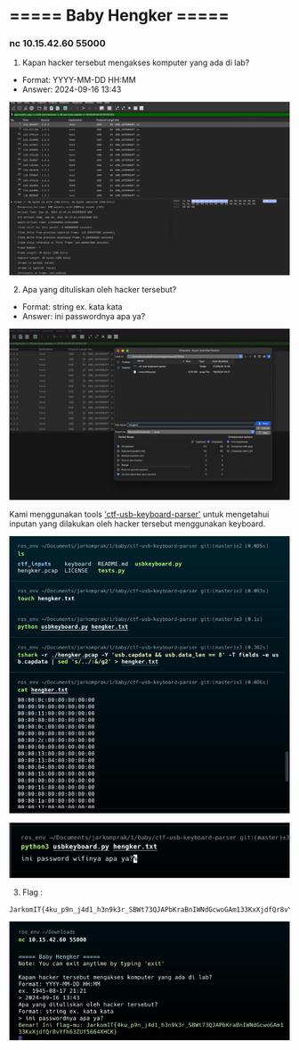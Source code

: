 # ===== Baby Hengker =====

### nc 10.15.42.60 55000

1. Kapan hacker tersebut mengakses komputer yang ada di lab?
- Format: YYYY-MM-DD HH:MM
- Answer: 2024-09-16 13:43

![github-small](https://github.com/bielnzar/Jarkom-Modul-1-IT23-2024/blob/main/Baby_Hengker/src/1.png)

2. Apa yang dituliskan oleh hacker tersebut?
- Format: string ex. kata kata
- Answer: ini passwordnya apa ya?

![github-small](https://github.com/bielnzar/Jarkom-Modul-1-IT23-2024/blob/main/Baby_Hengker/src/2.png)

Kami menggunakan tools ['ctf-usb-keyboard-parser'](https://github.com/TeamRocketIst/ctf-usb-keyboard-parser) untuk mengetahui inputan yang dilakukan oleh hacker tersebut menggunakan keyboard.

![github-small](https://github.com/bielnzar/Jarkom-Modul-1-IT23-2024/blob/main/Baby_Hengker/src/3.png)

![github-small](https://github.com/bielnzar/Jarkom-Modul-1-IT23-2024/blob/main/Baby_Hengker/src/4.png)

3. Flag :
```
JarkomIT{4ku_p9n_j4d1_h3n9k3r_SBWt73QJAPbKraBnIWNdGcwoGAm133KxXjdfQr8vYfh63ZUf5664XHCK}
```

![github-small](https://github.com/bielnzar/Jarkom-Modul-1-IT23-2024/blob/main/Baby_Hengker/src/5.png)

